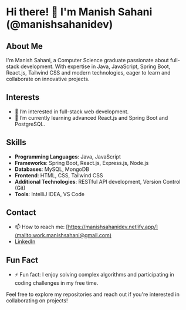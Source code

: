 # Hi there! 👋 I'm Manish Sahani (@manishsahanidev)

## About Me
I'm Manish Sahani, a Computer Science graduate passionate about full-stack development. With expertise in Java, JavaScript, Spring Boot, React.js, Tailwind CSS and modern technologies, eager to learn and collaborate on innovative projects.


## Interests
- 👀 I’m interested in full-stack web development.
- 🌱 I’m currently learning advanced React.js and Spring Boot and PostgreSQL.

## Skills
- **Programming Languages**: Java, JavaScript
- **Frameworks**: Spring Boot, React.js, Express.js, Node.js
- **Databases**: MySQL, MongoDB
- **Frontend**: HTML, CSS, Tailwind CSS
- **Additional Technologies**: RESTful API development, Version Control (Git)
- **Tools**: IntelliJ IDEA, VS Code

## Contact
- 📫 How to reach me: [https://manishsahanidev.netlify.app/](mailto:work.manishsahani@gmail.com)
- [LinkedIn](https://www.linkedin.com/in/manishsahanidev)

## Fun Fact
- ⚡ Fun fact: I enjoy solving complex algorithms and participating in coding challenges in my free time.

Feel free to explore my repositories and reach out if you're interested in collaborating on projects!
